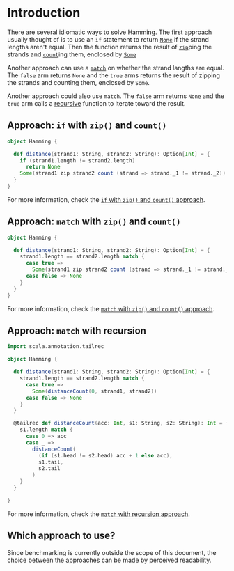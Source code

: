 # Introduction

There are several idiomatic ways to solve Hamming.
The first approach usually thought of is to use an `if` statement to return [`None`][none] if the strand lengths aren't equal.
Then the function returns the result of [`zip`][zip]ping the strands and [`count`][count]ing them, enclosed by [`Some`][some]

Another approach can use a [`match`][match] on whether the strand langths are equal.
The `false` arm returns `None` and the `true` arms returns the result of zipping the strands and counting them, enclosed by `Some`.

Another approach could also use `match`.
The `false` arm returns `None` and the `true` arm calls a [recursive][recursion] function to iterate toward the result.

## Approach: `if` with `zip()` and `count()`

```scala
object Hamming {

  def distance(strand1: String, strand2: String): Option[Int] = {
    if (strand1.length != strand2.length)
      return None
    Some(strand1 zip strand2 count (strand => strand._1 != strand._2))
  }
}
```

For more information, check the [`if` with `zip()` and `count()` approach][approach-if-zip-count].

## Approach: `match` with `zip()` and `count()`

```scala
object Hamming {

  def distance(strand1: String, strand2: String): Option[Int] = {
    strand1.length == strand2.length match {
      case true =>
        Some(strand1 zip strand2 count (strand => strand._1 != strand._2))
      case false => None
    }
  }
}
```

For more information, check the [`match` with `zip()` and `count()` approach][approach-match-zip-count].

## Approach: `match` with recursion

```scala
import scala.annotation.tailrec

object Hamming {

  def distance(strand1: String, strand2: String): Option[Int] = {
    strand1.length == strand2.length match {
      case true =>
        Some(distanceCount(0, strand1, strand2))
      case false => None
    }
  }

  @tailrec def distanceCount(acc: Int, s1: String, s2: String): Int = {
    s1.length match {
      case 0 => acc
      case _ =>
        distanceCount(
          (if (s1.head != s2.head) acc + 1 else acc),
          s1.tail,
          s2.tail
        )
    }
  }

}
```

For more information, check the [`match` with recursion approach][approach-match-recursion].

## Which approach to use?

Since benchmarking is currently outside the scope of this document,
the choice between the approaches can be made by perceived readability.

[none]: https://www.scala-lang.org/api/2.13.3/scala/None$.html
[some]: https://www.scala-lang.org/api/2.13.3/scala/Some.html
[zip]: https://www.scala-lang.org/api/2.13.3/scala/collection/Iterable.html#zip[B](that:scala.collection.IterableOnce[B]):CC[(A@scala.annotation.unchecked.uncheckedVariance,B)]
[count]: https://www.scala-lang.org/api/2.13.3/scala/collection/mutable/Iterable.html#count(p:A=%3EBoolean):Int
[match]: https://docs.scala-lang.org/tour/pattern-matching.html
[recursion]: https://www.geeksforgeeks.org/recursion-in-scala/
[approach-if-zip-count]: https://exercism.org/tracks/scala/exercises/hamming/approaches/if-zip-count
[approach-match-zip-count]: https://exercism.org/tracks/scala/exercises/hamming/approaches/match-zip-count
[approach-match-recursion]: https://exercism.org/tracks/scala/exercises/hamming/approaches/match-recursion
